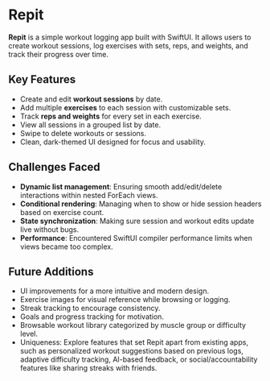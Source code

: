# Repit

**Repit** is a simple workout logging app built with SwiftUI. It allows users to create workout sessions, log exercises with sets, reps, and weights, and track their progress over time.

## Key Features

- Create and edit **workout sessions** by date.
- Add multiple **exercises** to each session with customizable sets.
- Track **reps and weights** for every set in each exercise.
- View all sessions in a grouped list by date.
- Swipe to delete workouts or sessions.
- Clean, dark-themed UI designed for focus and usability.

## Challenges Faced

- **Dynamic list management**: Ensuring smooth add/edit/delete interactions within nested ForEach views.
- **Conditional rendering**: Managing when to show or hide session headers based on exercise count.
- **State synchronization**: Making sure session and workout edits update live without bugs.
- **Performance**: Encountered SwiftUI compiler performance limits when views became too complex.

## Future Additions

- UI improvements for a more intuitive and modern design.
- Exercise images for visual reference while browsing or logging.
- Streak tracking to encourage consistency.
- Goals and progress tracking for motivation.
- Browsable workout library categorized by muscle group or difficulty level.
- Uniqueness: Explore features that set Repit apart from existing apps, such as personalized workout suggestions based on previous logs, adaptive difficulty tracking, AI-based feedback, or social/accountability features like sharing streaks with friends.

